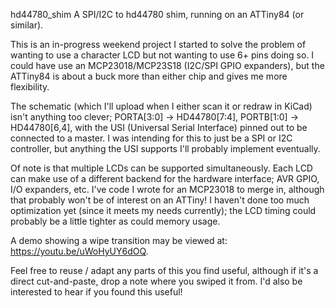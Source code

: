 hd44780_shim
A SPI/I2C to hd44780 shim, running on an ATTiny84 (or similar).

This is an in-progress weekend project I started to solve the
problem of wanting to use a character LCD but not wanting to
use 6+ pins doing so.  I could have use an MCP23018/MCP23S18
(I2C/SPI GPIO expanders), but the ATTiny84 is about a buck more
than either chip and gives me more flexibility.

The schematic (which I'll upload when I either scan it or redraw
in KiCad) isn't anything too clever;  PORTA[3:0] -> HD44780[7:4],
PORTB[1:0] -> HD44780[6,4], with the USI (Universal Serial Interface)
pinned out to be connected to a master.  I was intending for this
to just be a SPI or I2C controller, but anything the USI supports I'll
probably implement eventually.

Of note is that multiple LCDs can be supported simultaneously.
Each LCD can make use of a different backend for the hardware interface;
AVR GPIO, I/O expanders, etc.  I've code I wrote for an MCP23018
to merge in, although that probably won't be of interest on an ATTiny!
I haven't done too much optimization yet (since it meets my needs
currently);  the LCD timing could probably be a little tighter
as could memory usage.

A demo showing a wipe transition may be viewed at:
https://youtu.be/uWoHyUY6dOQ.

Feel free to reuse / adapt any parts of this you find useful, although if
it's a direct cut-and-paste, drop a note where you swiped it from.  I'd
also be interested to hear if you found this useful!
